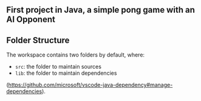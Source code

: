 ## First project in Java, a simple pong game with an AI Opponent

## Folder Structure

The workspace contains two folders by default, where:

- `src`: the folder to maintain sources
- `lib`: the folder to maintain dependencies

(https://github.com/microsoft/vscode-java-dependency#manage-dependencies).
